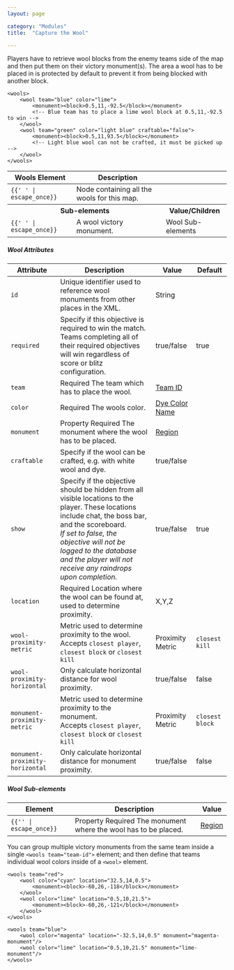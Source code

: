 ```yaml
---
layout: page

category: "Modules"
title:  "Capture the Wool"

---
```


Players have to retrieve wool blocks from the enemy teams side of the map and then put them on their victory monument(s). The area a wool has to be placed in is protected by default to prevent it from being blocked with another block.

    <wools>
        <wool team="blue" color="lime">
            <monument><block>0.5,11,-92.5</block></monument>
            <!-- Blue team has to place a lime wool block at 0.5,11,-92.5 to win -->
        </wool>
        <wool team="green" color="light blue" craftable="false">
            <monument><block>0.5,11,93.5</block></monument>
            <!-- Light blue wool can not be crafted, it must be picked up -->
        </wool>
    </wools>
<div class='table-responsive'>
  <table class='table table-striped table-condensed'>
    <thead>
      <tr>
        <th>Wools Element</th>
        <th>Description</th>
        <th></th>
      </tr>
    </thead>
    <tbody>
      <tr>
        <td>
          <span class='highlight'>
            <code>{{'<wools> </wools>' | escape_once}}</code>
          </span>
        </td>
        <td>Node containing all the wools for this map.</td>
        <td></td>
      </tr>
      <tr>
        <th colspan='2'>Sub-elements</th>
        <th>Value/Children</th>
      </tr>
      <tr>
        <td>
          <span class='highlight'>
            <code>{{'<wool> </wool>' | escape_once}}</code>
          </span>
        </td>
        <td>
          A wool victory monument.
        </td>
        <td>
          <span class='label label-default'>Wool Sub-elements</span>
        </td>
      </tr>
    </tbody>
  </table>
</div>
<h5>Wool Attributes</h5>
<div class='table-responsive'>
  <table class='table table-striped table-condensed'>
    <thead>
      <tr>
        <th>Attribute</th>
        <th>Description</th>
        <th>Value</th>
        <th>Default</th>
      </tr>
    </thead>
    <tbody>
      <tr>
        <td>
          <code>id</code>
        </td>
        <td>Unique identifier used to reference wool monuments from other places in the XML.</td>
        <td>
          <span class='label label-primary'>String</span>
        </td>
        <td></td>
      </tr>
      <tr>
        <td>
          <code>required</code>
        </td>
        <td>
          Specify if this objective is required to win the match.
          <br/>
          Teams completing all of their required objectives will win regardless of score or blitz configuration.
        </td>
        <td>
          <span class='label label-primary'>true/false</span>
        </td>
        <td>
          true
        </td>
      </tr>
      <tr>
        <td>
          <code>team</code>
        </td>
        <td>
          <span class='label label-danger'>Required</span>
          The team which has to place the wool.
        </td>
        <td>
          <a href='/modules/teams'>Team ID</a>
        </td>
        <td></td>
      </tr>
      <tr>
        <td>
          <code>color</code>
        </td>
        <td>
          <span class='label label-danger'>Required</span>
          The wools color.
        </td>
        <td>
          <a href='/reference/colors'>Dye Color Name</a>
        </td>
        <td></td>
      </tr>
      <tr>
        <td>
          <code>monument</code>
        </td>
        <td>
          <span class='label label-default' title='Can be either this attribute or a sub-element.'>Property</span>
          <span class='label label-danger'>Required</span>
          The monument where the wool has to be placed.
        </td>
        <td>
          <a href='/modules/regions'>Region</a>
        </td>
        <td></td>
      </tr>
      <tr>
        <td>
          <code>craftable</code>
        </td>
        <td>Specify if the wool can be crafted, e.g. with white wool and dye.</td>
        <td>
          <span class='label label-primary'>true/false</span>
        </td>
        <td></td>
      </tr>
      <tr>
        <td>
          <code>show</code>
        </td>
        <td>
          Specify if the objective should be hidden from all visible locations to the player. These locations include chat, the boss bar, and the scoreboard.
          <br/>
          <i>If set to false, the objective will not be logged to the database and the player will not receive any raindrops upon completion.</i>
        </td>
        <td>
          <span class='label label-primary'>true/false</span>
        </td>
        <td>true</td>
      </tr>
      <tr>
        <td>
          <code>location</code>
        </td>
        <td>
          <span class='label label-danger' title='Required after proto 1.3.4'>Required</span>
          Location where the wool can be found at, used to determine proximity.
        </td>
        <td>
          <span class='label label-primary'>X,Y,Z</span>
        </td>
        <td></td>
      </tr>
      <tr>
        <td>
          <code>wool-proximity-metric</code>
        </td>
        <td>
          Metric used to determine proximity to the wool.
          <br/>
          Accepts <code>closest player</code>, <code>closest block</code> or <code>closest kill</code>
        </td>
        <td>
          <span class='label label-primary'>Proximity Metric</span>
        </td>
        <td>
          <code>closest kill</code>
        </td>
      </tr>
      <tr>
        <td>
          <code>wool-proximity-horizontal</code>
        </td>
        <td>
          Only calculate horizontal distance for wool proximity.
        </td>
        <td>
          <span class='label label-primary'>true/false</span>
        </td>
        <td>false</td>
      </tr>
      <tr>
        <td>
          <code>monument-proximity-metric</code>
        </td>
        <td>
          Metric used to determine proximity to the monument.
          <br/>
          Accepts <code>closest player</code>, <code>closest block</code> or <code>closest kill</code>
        </td>
        <td>
          <span class='label label-primary'>Proximity Metric</span>
        </td>
        <td>
          <code>closest block</code>
        </td>
      </tr>
      <tr>
        <td>
          <code>monument-proximity-horizontal</code>
        </td>
        <td>
          Only calculate horizontal distance for monument proximity.
        </td>
        <td>
          <span class='label label-primary'>true/false</span>
        </td>
        <td>false</td>
      </tr>
    </tbody>
  </table>
</div>
<h5>Wool Sub-elements</h5>
<div class='table-responsive'>
  <table class='table table-striped table-condensed'>
    <thead>
      <tr>
        <th>Element</th>
        <th>Description</th>
        <th>Value</th>
      </tr>
    </thead>
    <tbody>
      <tr>
        <td>
          <span class='highlight'>
            <code>{{'<monument>' | escape_once}}</code>
          </span>
        </td>
        <td>
          <span class='label label-default' title='Can be either this sub-element or an attribute.'>Property</span>
          <span class='label label-danger'>Required</span>
          The monument where the wool has to be placed.
        </td>
        <td>
          <a href='/modules/regions'>Region</a>
        </td>
      </tr>
    </tbody>
  </table>
</div>

You can group multiple victory monuments from the same team inside a single `<wools team="team-id">` element; and then define that teams individual wool colors inside of a `<wool>` element.

    <wools team="red">
        <wool color="cyan" location="32.5,14,0.5">
            <monument><block>-60,26,-118</block></monument>
        </wool>
        <wool color="lime" location="0.5,10,21.5">
            <monument><block>-60,26,-121</block></monument>
        </wool>
    </wools>

    <wools team="blue">
        <wool color="magenta" location="-32.5,14,0.5" monument="magenta-monument"/>
        <wool color="lime" location="0.5,10,21.5" monument="lime-monument"/>
    </wools>
